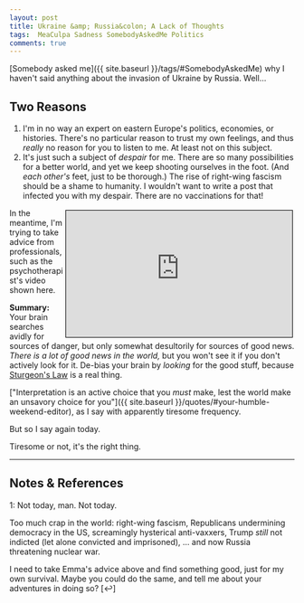 ```yaml
---
layout: post
title: Ukraine &amp; Russia&colon; A Lack of Thoughts
tags:  MeaCulpa Sadness SomebodyAskedMe Politics
comments: true
---
```


[Somebody asked me]({{ site.baseurl }}/tags/#SomebodyAskedMe) why I haven't said anything
about the invasion of Ukraine by Russia.  Well&hellip;

## Two Reasons  

1. I'm in no way an expert on eastern Europe's politics, economies, or histories.  There's
   no particular reason to trust my own feelings, and thus _really_ no reason for you to
   listen to me.  At least not on this subject.  
2. It's just such a subject of _despair_ for me.  There are so many possibilities for a
   better world, and yet we keep shooting ourselves in the foot.  (And _each other's_ feet,
   just to be thorough.)  The rise of right-wing fascism should be a shame to humanity.  I
   wouldn't want to write a post that infected you with my despair.  There are no
   vaccinations for that!  
   
<iframe width="400" height="224" src="https://www.youtube.com/embed/qTmUx1tGZUk" allow="accelerometer; encrypted-media; gyroscope; picture-in-picture" allowfullscreen style="float: right; margin: 3px 3px 3px 3px; border: 1px solid #000000;"></iframe>
In the meantime, I'm trying to take advice from professionals, such as the
psychotherapist's video shown here.

__Summary:__ Your brain searches avidly for sources of danger, but only somewhat
desultorily for sources of good news.  _There is a lot of good news in the world,_ but you
won't see it if you don't actively look for it.  De-bias your brain by _looking_ for the
good stuff, because
[Sturgeon's Law](https://en.wikipedia.org/wiki/Sturgeon%27s_law) is a real thing.  

["Interpretation is an active choice that you _must_ make, lest the world make an unsavory choice for you"]({{ site.baseurl }}/quotes/#your-humble-weekend-editor),
as I say with apparently tiresome frequency.  

But so I say again today.  

Tiresome or not, it's the right thing.  

---

## Notes &amp; References  

<!--
<sup id="fn1a">[[1]](#fn1)</sup>

<a id="fn1">1</a>: ***, ["***"](***), *** [↩](#fn1a)  

<a href="{{ site.baseurl }}/images/***">
  <img src="{{ site.baseurl }}/images/***" width="400" height="***" alt="***" title="***" style="float: right; margin: 3px 3px 3px 3px; border: 1px solid #000000;">
</a>

<iframe width="400" height="224" src="***" allow="accelerometer; encrypted-media; gyroscope; picture-in-picture" allowfullscreen style="float: right; margin: 3px 3px 3px 3px; border: 1px solid #000000;"></iframe>
-->

<a id="fn1">1</a>: Not today, man.  Not today.  

Too much crap in the world: right-wing fascism, Republicans undermining democracy in the US,
screamingly hysterical anti-vaxxers, Trump _still_ not indicted (let alone convicted and
imprisoned), &hellip; and now Russia threatening nuclear war.  

I need to take Emma's advice above and find something good, just for my own survival.
Maybe you could do the same, and tell me about your adventures in doing so? [↩]  
